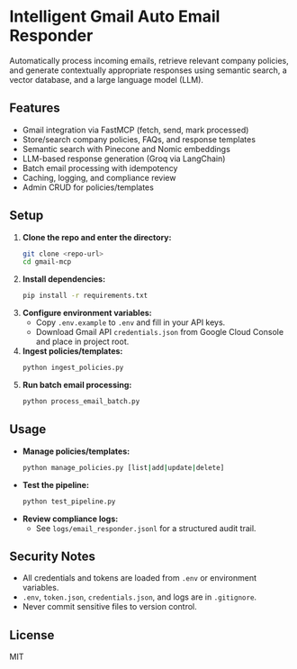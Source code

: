 # Intelligent Gmail Auto Email Responder

Automatically process incoming emails, retrieve relevant company policies, and generate contextually appropriate responses using semantic search, a vector database, and a large language model (LLM).

## Features
- Gmail integration via FastMCP (fetch, send, mark processed)
- Store/search company policies, FAQs, and response templates
- Semantic search with Pinecone and Nomic embeddings
- LLM-based response generation (Groq via LangChain)
- Batch email processing with idempotency
- Caching, logging, and compliance review
- Admin CRUD for policies/templates

## Setup
1. **Clone the repo and enter the directory:**
   ```bash
   git clone <repo-url>
   cd gmail-mcp
   ```
2. **Install dependencies:**
   ```bash
   pip install -r requirements.txt
   ```
3. **Configure environment variables:**
   - Copy `.env.example` to `.env` and fill in your API keys.
   - Download Gmail API `credentials.json` from Google Cloud Console and place in project root.
4. **Ingest policies/templates:**
   ```bash
   python ingest_policies.py
   ```
5. **Run batch email processing:**
   ```bash
   python process_email_batch.py
   ```

## Usage
- **Manage policies/templates:**
  ```bash
  python manage_policies.py [list|add|update|delete]
  ```
- **Test the pipeline:**
  ```bash
  python test_pipeline.py
  ```
- **Review compliance logs:**
  - See `logs/email_responder.jsonl` for a structured audit trail.

## Security Notes
- All credentials and tokens are loaded from `.env` or environment variables.
- `.env`, `token.json`, `credentials.json`, and logs are in `.gitignore`.
- Never commit sensitive files to version control.

## License
MIT 
